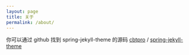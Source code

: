 ```yaml
---
layout: page
title: 关于
permalink: /about/
---
```


你可以通过 github 找到 spring-jekyll-theme 的源码
[cbtpro](//github.com/cbtpro) / [spring-jekyll-theme](//github.com/cbtpro/spring-jekyll-theme)
